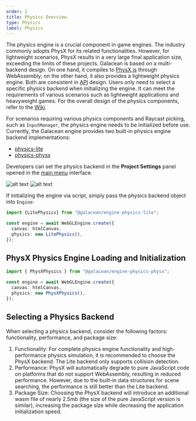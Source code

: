 ```yaml
---
order: 1
title: Physics Overview
type: Physics
label: Physics
---
```


The physics engine is a crucial component in game engines. The industry commonly adopts PhysX for its related functionalities. However, for lightweight scenarios, PhysX results in a very large final application size, exceeding the limits of these projects. Galacean is based on a multi-backend design. On one hand, it compiles to [PhysX.js](https://github.com/galacean/physX.js) through WebAssembly; on the other hand, it also provides a lightweight physics engine. Both are consistent in [API](https://github.com/galacean/engine/tree/main/packages/design/src/physics) design. Users only need to select a specific physics backend when initializing the engine. It can meet the requirements of various scenarios such as lightweight applications and heavyweight games. For the overall design of the physics components, refer to the [Wiki](https://github.com/galacean/engine/wiki/Physical-system-design).

For scenarios requiring various physics components and Raycast picking, such as `InputManager`, the physics engine needs to be initialized before use. Currently, the Galacean engine provides two built-in physics engine backend implementations:

- [physics-lite](https://github.com/galacean/engine/tree/main/packages/physics-lite)
- [physics-physx](https://github.com/galacean/engine/tree/main/packages/physics-physx)

Developers can set the physics backend in the **Project Settings** panel opened in the [main menu](/en/docs/interface/menu) interface.

![alt text](https://mdn.alipayobjects.com/huamei_3zduhr/afts/img/A*LO_FRIsaIzIAAAAAAAAAAAAADsJ_AQ/original)
![alt text](https://mdn.alipayobjects.com/huamei_3zduhr/afts/img/A*ZvWdQqEfIKoAAAAAAAAAAAAADsJ_AQ/original)

If initializing the engine via script, simply pass the physics backend object into `Engine`:

```typescript
import {LitePhysics} from "@galacean/engine-physics-lite";

const engine = await WebGLEngine.create({
  canvas: htmlCanvas,
  physics: new LitePhysics(),
});
```

## PhysX Physics Engine Loading and Initialization

```typescript
import { PhysXPhysics } from "@galacean/engine-physics-physx";

const engine = await WebGLEngine.create({
  canvas: htmlCanvas,
  physics: new PhysXPhysics(),
});
```

## Selecting a Physics Backend
When selecting a physics backend, consider the following factors: functionality, performance, and package size:
1. Functionality: For complete physics engine functionality and high-performance physics simulation, it is recommended to choose the PhysX backend. The Lite backend only supports collision detection.
2. Performance: PhysX will automatically degrade to pure JavaScript code on platforms that do not support WebAssembly, resulting in reduced performance. However, due to the built-in data structures for scene searching, the performance is still better than the Lite backend.
3. Package Size: Choosing the PhysX backend will introduce an additional wasm file of nearly 2.5mb (the size of the pure JavaScript version is similar), increasing the package size while decreasing the application initialization speed. 

